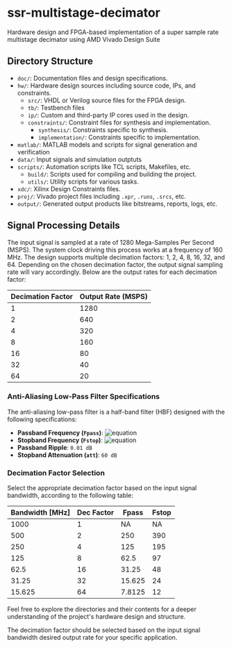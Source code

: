 # ssr-multistage-decimator
Hardware design and FPGA-based implementation of a super sample rate multistage decimator using AMD Vivado Design Suite

## Directory Structure

- `doc/`: Documentation files and design specifications.
- `hw/`: Hardware design sources including source code, IPs, and constraints.
  - `src/`: VHDL or Verilog source files for the FPGA design.
  - `tb/`: Testbench files
  - `ip/`: Custom and third-party IP cores used in the design.
  - `constraints/`: Constraint files for synthesis and implementation.
    - `synthesis/`: Constraints specific to synthesis.
    - `implementation/`: Constraints specific to implementation.
- `matlab/`: MATLAB models and scripts for signal generation and verification
- `data/`: Input signals and simulation outptuts
- `scripts/`: Automation scripts like TCL scripts, Makefiles, etc.
  - `build/`: Scripts used for compiling and building the project.
  - `utils/`: Utility scripts for various tasks.
- `xdc/`: Xilinx Design Constraints files.
- `proj/`: Vivado project files including `.xpr`, `.runs`, `.srcs`, etc.
- `output/`: Generated output products like bitstreams, reports, logs, etc.

## Signal Processing Details

The input signal is sampled at a rate of 1280 Mega-Samples Per Second (MSPS). The system clock driving this process works at a frequency of 160 MHz. The design supports multiple decimation factors: 1, 2, 4, 8, 16, 32, and 64. Depending on the chosen decimation factor, the output signal sampling rate will vary accordingly. Below are the output rates for each decimation factor:

| Decimation Factor | Output Rate (MSPS) |
|-------------------|--------------------|
| 1                 | 1280               |
| 2                 | 640                |
| 4                 | 320                |
| 8                 | 160                |
| 16                | 80                 |
| 32                | 40                 |
| 64                | 20                 |

### Anti-Aliasing Low-Pass Filter Specifications

The anti-aliasing low-pass filter is a half-band filter (HBF) designed with the following specifications:

- **Passband Frequency (`Fpass`)**: ![equation](https://latex.codecogs.com/gif.latex?\dpi{110}{\pi}\{2.56})
- **Stopband Frequency (`Fstop`)**: ![equation](https://latex.codecogs.com/gif.latex?\dpi{110}{\pi}\{1.641})
- **Passband Ripple**: `0.01 dB`
- **Stopband Attenuation (`att`)**: `60 dB`

### Decimation Factor Selection

Select the appropriate decimation factor based on the input signal bandwidth, according to the following table:

| Bandwidth [MHz] | Dec Factor | Fpass   | Fstop |
|-----------------|------------|---------|-------|
| 1000            | 1          | NA      | NA    |
| 500             | 2          | 250     | 390   |
| 250             | 4          | 125     | 195   |
| 125             | 8          | 62.5    | 97    |
| 62.5            | 16         | 31.25   | 48    |
| 31.25           | 32         | 15.625  | 24    |
| 15.625          | 64         | 7.8125  | 12    |


Feel free to explore the directories and their contents for a deeper understanding of the project's hardware design and structure.

The decimation factor should be selected based on the input signal bandwidth desired output rate for your specific application.
